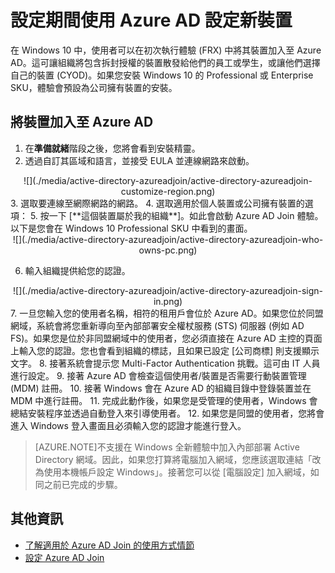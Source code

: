 <properties 
	pageTitle="設定期間使用 Azure AD 設定新裝置 | Microsoft Azure" 
	description="此主題說明使用者如何在初次執行體驗期間設定 Azure AD Join。" 
	services="active-directory" 
	documentationCenter="" 
	authors="femila" 
	manager="stevenpo" 
	editor=""/>

<tags 
	ms.service="active-directory" 
	ms.workload="identity" 
	ms.tgt_pltfrm="na" 
	ms.devlang="na" 
	ms.topic="article" 
	ms.date="08/02/2015" 
	ms.author="femila"/>

# 設定期間使用 Azure AD 設定新裝置

在 Windows 10 中，使用者可以在初次執行體驗 (FRX) 中將其裝置加入至 Azure AD。這可讓組織將包含拆封授權的裝置散發給他們的員工或學生，或讓他們選擇自己的裝置 (CYOD)。如果您安裝 Windows 10 的 Professional 或 Enterprise SKU，體驗會預設為公司擁有裝置的安裝。

將裝置加入至 Azure AD
-----------------------------------------------------------------------

1. 在**準備就緒**階段之後，您將會看到安裝精靈。
2. 透過自訂其區域和語言，並接受 EULA 並連線網路來啟動。
<center> ![](./media/active-directory-azureadjoin/active-directory-azureadjoin-customize-region.png) </center>
3. 選取要連線至網際網路的網路。
4. 選取適用於個人裝置或公司擁有裝置的選項：
5. 按一下 [**這個裝置屬於我的組織**]。如此會啟動 Azure AD Join 體驗。以下是您會在 Windows 10 Professional SKU 中看到的畫面。 
<center> ![](./media/active-directory-azureadjoin/active-directory-azureadjoin-who-owns-pc.png) </center>

6.	輸入組織提供給您的認證。
<center> ![](./media/active-directory-azureadjoin/active-directory-azureadjoin-sign-in.png) </center>
7.	一旦您輸入您的使用者名稱，相符的租用戶會位於 Azure AD。如果您位於同盟網域，系統會將您重新導向至內部部署安全權杖服務 (STS) 伺服器 (例如 AD FS)。如果您是位於非同盟網域中的使用者，您必須直接在 Azure AD 主控的頁面上輸入您的認證。您也會看到組織的標誌，且如果已設定 [公司商標] 則支援顯示文字。
8.	接著系統會提示您 Multi-Factor Authentication 挑戰。這可由 IT 人員進行設定。
9.	接著 Azure AD 會檢查這個使用者/裝置是否需要行動裝置管理 (MDM) 註冊。 
10.	接著 Windows 會在 Azure AD 的組織目錄中登錄裝置並在 MDM 中進行註冊。
11.	完成此動作後，如果您是受管理的使用者，Windows 會總結安裝程序並透過自動登入來引導使用者。
12.	如果您是同盟的使用者，您將會進入 Windows 登入畫面且必須輸入您的認證才能進行登入。

> [AZURE.NOTE]不支援在 Windows 全新體驗中加入內部部署 Active Directory 網域。因此，如果您打算將電腦加入網域，您應該選取連結「改為使用本機帳戶設定 Windows」。接著您可以從 [電腦設定] 加入網域，如同之前已完成的步驟。

## 其他資訊
* [了解適用於 Azure AD Join 的使用方式情節](active-directory-azureadjoin-deployment-aadjoindirect.md)
* [設定 Azure AD Join](active-directory-azureadjoin-setup.md)

<!---HONumber=August15_HO6-->